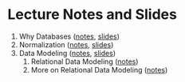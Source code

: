 # Lecture Notes and Slides

1. Why Databases ([notes](why-databases.md), [slides](why-databases-slides.pdf))
2. Normalization ([notes](normalization.md), [slides](normalization-slides.pdf)) 
3. Data Modeling ([notes](modeling.md), [slides](normalization-slides.pdf))
   1. Relational Data Modeling ([notes](relational.md))
   2. More on Relational Data Modeling ([notes](more-relational.md))


